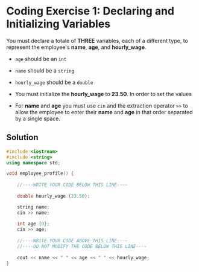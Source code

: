 # Coding Exercise 1: Declaring and Initializing Variables

You must declare a totale of **THREE** variables, each of a different type, to represent the employee's **name**, **age**, and **hourly_wage**.

- `age` should be an `int`
- `name` should be a `string`
- `hourly_wage` should be a `double`

- You must initialize the **hourly_wage** to **23.50**. In order to set the values
- For **name** and **age** you must use `cin` and the extraction operator `>>` to allow the employee to enter their **name** and **age** in that order separated by a single space.


## Solution

```c++
#include <iostream>
#include <string>
using namespace std;

void employee_profile() {
    
    //----WRITE YOUR CODE BELOW THIS LINE----
    
    double hourly_wage {23.50};

    string name;
    cin >> name;
    
    int age {0};
    cin >> age;
    
    //----WRITE YOUR CODE ABOVE THIS LINE----
    //----DO NOT MODIFY THE CODE BELOW THIS LINE----
    
    cout << name << " " << age << " " << hourly_wage;
}
```